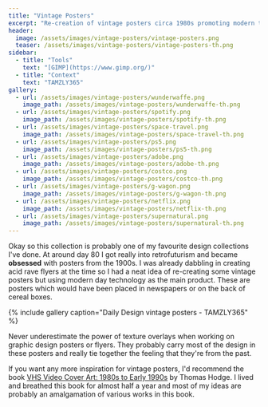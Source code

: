 ```yaml
---
title: "Vintage Posters"
excerpt: "Re-creation of vintage posters circa 1980s promoting modern technology."
header:
  image: /assets/images/vintage-posters/vintage-posters.png
  teaser: /assets/images/vintage-posters/vintage-posters-th.png
sidebar:
  - title: "Tools"
    text: "[GIMP](https://www.gimp.org/)"
  - title: "Context"
    text: "TAMZLY365"
gallery:
  - url: /assets/images/vintage-posters/wunderwaffe.png
    image_path: /assets/images/vintage-posters/wunderwaffe-th.png
  - url: /assets/images/vintage-posters/spotify.png
    image_path: /assets/images/vintage-posters/spotify-th.png
  - url: /assets/images/vintage-posters/space-travel.png
    image_path: /assets/images/vintage-posters/space-travel-th.png
  - url: /assets/images/vintage-posters/ps5.png
    image_path: /assets/images/vintage-posters/ps5-th.png
  - url: /assets/images/vintage-posters/adobe.png
    image_path: /assets/images/vintage-posters/adobe-th.png
  - url: /assets/images/vintage-posters/costco.png
    image_path: /assets/images/vintage-posters/costco-th.png
  - url: /assets/images/vintage-posters/g-wagon.png
    image_path: /assets/images/vintage-posters/g-wagon-th.png
  - url: /assets/images/vintage-posters/netflix.png
    image_path: /assets/images/vintage-posters/netflix-th.png
  - url: /assets/images/vintage-posters/supernatural.png
    image_path: /assets/images/vintage-posters/supernatural-th.png
---
```


Okay so this collection is probably one of my favourite design collections I've done. At around day 80 I got really into retrofuturism and became **obsessed** with posters from the 1900s. I was already dabbling in creating acid rave flyers at the time so I had a neat idea of re-creating some vintage posters but using modern day technology as the main product. These are posters which would have been placed in newspapers or on the back of cereal boxes.

{% include gallery caption="Daily Design vintage posters - TAMZLY365" %}

Never underestimate the power of texture overlays when working on graphic design posters or flyers. They probably carry most of the design in these posters and really tie together the feeling that they're from the past.

If you want any more inspiration for vintage posters, I'd recommend the book [VHS Video Cover Art: 1980s to Early 1990s](https://www.goodreads.com/book/show/23736879-vhs-video-cover-art) by Thomas Hodge. I lived and breathed this book for almost half a year and most of my ideas are probably an amalgamation of various works in this book.